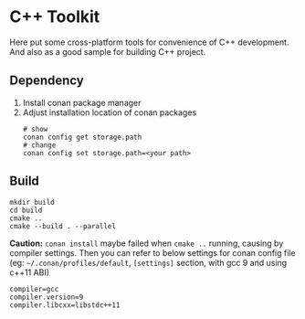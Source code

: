 # C++ Toolkit
Here put some cross-platform tools for convenience of C++ development. And also as a good sample for building C++ project.

## Dependency
1. Install conan package manager
2. Adjust installation location of conan packages
    ```shell
    # show
    conan config get storage.path
    # change
    conan config set storage.path=<your path>
    ```

## Build
```shell
mkdir build
cd build
cmake ..
cmake --build . --parallel
```
**Caution:** `conan install` maybe failed when `cmake ..` running, causing by compiler settings. Then you can refer to below settings for conan config file (eg: `~/.conan/profiles/default`, `[settings]` section, with gcc 9 and using c++11 ABI)
   ```
   compiler=gcc
   compiler.version=9
   compiler.libcxx=libstdc++11
   ```

